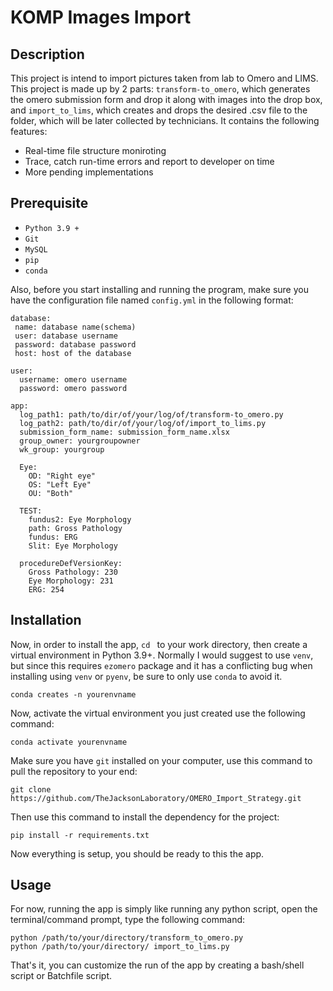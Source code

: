  # KOMP Images Import

## Description

This project is intend to import pictures taken from lab to Omero and LIMS. This project is made up by 2 parts: `transform-to_omero`, which generates the omero submission form and drop it along with images into the drop box,  and `import_to_lims`, which creates and drops the desired .csv file to the folder, which will be later collected by technicians. It contains the following features:

- Real-time file structure moniroting
- Trace, catch run-time errors and report to developer on time
- More pending implementations


## Prerequisite
- `Python 3.9 +`
- `Git`
- `MySQL `
- `pip`
- `conda`

Also, before you start installing and running the program, make sure you have the configuration file named `config.yml` in the following format:

```
database:
 name: database name(schema)
 user: database username
 password: database password
 host: host of the database

user:
  username: omero username
  password: omero password

app:
  log_path1: path/to/dir/of/your/log/of/transform-to_omero.py
  log_path2: path/to/dir/of/your/log/of/import_to_lims.py
  submission_form_name: submission_form_name.xlsx
  group_owner: yourgroupowner
  wk_group: yourgroup

  Eye:
    OD: "Right eye"
    OS: "Left Eye"
    OU: "Both"

  TEST:
    fundus2: Eye Morphology
    path: Gross Pathology
    fundus: ERG
    Slit: Eye Morphology

  procedureDefVersionKey:
    Gross Pathology: 230
    Eye Morphology: 231
    ERG: 254
```

## Installation

Now, in order to install the app, `cd ` to your work directory, then create a virtual environment in Python 3.9+. Normally I would suggest to use `venv`, but since this requires `ezomero` package and it has a conflicting bug when installing using `venv` or `pyenv`, be sure to only use `conda` to avoid it. 
```
conda creates -n yourenvname
```

Now, activate the virtual environment you just created use the following command:

```
conda activate yourenvname
```
Make sure you have `git` installed on your computer, use this command to pull the repository to your end:

```
git clone https://github.com/TheJacksonLaboratory/OMERO_Import_Strategy.git
```

Then use this command to install the dependency for the project:

```
pip install -r requirements.txt
```
Now everything is setup, you should be ready to this the app. 

## Usage

For now, running the app is simply like running any python script, open the terminal/command prompt, type the following command:

```
python /path/to/your/directory/transform_to_omero.py
python /path/to/your/directory/ import_to_lims.py
```
That's it, you can customize the run of the app by creating a bash/shell script or Batchfile script. 


